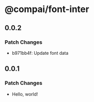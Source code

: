# @compai/font-inter

## 0.0.2

### Patch Changes

- b971bb4f: Update font data

## 0.0.1

### Patch Changes

- Hello, world!
